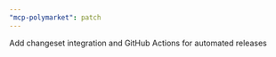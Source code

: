 ```yaml
---
"mcp-polymarket": patch
---
```


Add changeset integration and GitHub Actions for automated releases